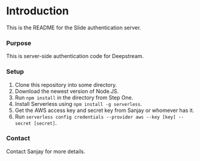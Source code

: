# Introduction #

This is the README for the Slide authentication server.

### Purpose ###

This is server-side authentication code for Deepstream.

### Setup ###

1. Clone this repository into some directory.
2. Download the newest version of Node.JS.
3. Run `npm install` in the directory from Step One.
4. Install Serverless using `npm install -g serverless`.
5. Get the AWS access key and secret key from Sanjay or whomever has it.
6. Run `serverless config credentials --provider aws --key [key] --secret [secret]`.

### Contact ###

Contact Sanjay for more details.

